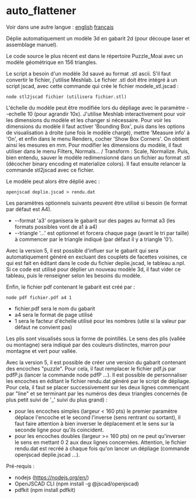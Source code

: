 # auto_flattener
Voir dans une autre langue : [english](https://github.com/gilboonet/auto_flattener/blob/master/README.md) [français](https://github.com/gilboonet/auto_flattener/blob/master/README.fr.md)

Déplie automatiquement un modèle 3d en gabarit 2d (pour découpe laser et assemblage manuel).

Le code source le plus récent est dans le répertoire Puzzle_Moai avec un modèle géométrique en 156 triangles.

Le script a besoin d'un modèle 3d sauvé au format .stl ascii. S'il faut convertir le fichier, j'utilise Meshlab.
Le fichier .stl doit être intégré à un script jscad, avec cette commande qui crée le fichier modele_stl.jscad :
```
node stl2jscad fichier (utilisera fichier.stl)
```

L'échelle du modèle peut être modifiée lors du dépliage avec le paramètre --echelle 10 (pour agrandir 10x).
J'utilise Meshlab interactivement pour voir les dimensions du modèle et les changer si nécessaire. Pour voir les dimensions du modèle il faut activer 'Bounding Box', puis dans les options de visualisation à droite (une fois le modèle chargé), mettre 'Measure info' à 'On', et enfin dans le menu Renders, cocher 'Show Box Corners'. On obtient ainsi les mesures en mm. Pour modifier les dimensions du modèle, il faut utiliser dans le menu Filters, Normals... / Transform : Scale, Normalize. Puis, bien entendu, sauver le modèle redimensionné dans un fichier au format .stl (décocher binary encoding  et materialize colors). Il faut ensuite relancer la commande stl2jscad avec ce fichier.

Le modèle peut alors être déplié avec :
```
openjscad deplie.jscad > rendu.dat
```
Les paramètres optionnels suivants peuvent être utilisé si besoin (le format par défaut est A4).
- --format 'a3' organisera le gabarit sur des pages au format a3 (les formats possibles vont de a1 à a4)
- --triangle '...' est optionnel et forcera chaque page (avant le tri par taille) à commencer par le triangle indiqué (par défaut il y a triangle '0').

Avec la version 5, il est possible d'influer sur le gabarit qui sera automatiquement généré en excluant des couplets de facettes voisines, ce qui est fait en éditant dans le code du fichier deplie.jscad, le tableau a.npl. Si ce code est utilisé pour déplier un nouveau modèle 3d, il faut vider ce tableau, puis le renseigner selon les besoins du modèle.

Enfin, le fichier pdf contenant le gabarit est créé par :
```
node pdf fichier.pdf a4 1
```
- fichier.pdf sera le nom du gabarit
- a4 sera le format de page utilisé
- 1 sera le facteur d'échelle utilisé pour les nombres (utile si la valeur par défaut ne convient pas)

Les plis sont visualisés sous la forme de pointillés. Le sens des plis (vallée ou montagne) sera indiqué par des couleurs distinctes, marron pour montagne et vert pour vallée.

Avec la version 5, il est possible de créer une version du gabarit contenant des encoches "puzzle". Pour cela, il faut remplacer le fichier pdf.js par pdfP.js (lancer la commande node pdfP ...). Il est possible de personnaliser les encoches en éditant le fichier rendu.dat généré par le script de dépliage. Pour cela, il faut se placer successivement sur les deux lignes commençant par "line" et se terminant par les numéros des deux triangles concernés (le plus petit suivi de '_' suivi du plus grand) :
- pour les encoches simples (largeur < 160 pts) le premier paramètre déplace l'encoche et le second l'inverse (sens rentrant ou sortant), il faut faire attention à bien inverser le déplacement et le sens sur la seconde ligne pour qu'ils coincident.
- pour les encoches doubles (largeur >= 160 pts) on ne peut qu'inverser le sens en mettant 0 2 aux deux lignes concernées.
Attention, le fichier rendu.dat est recréé à chaque fois qu'on lancer un dépliage (commande openjscad deplie.jscad ...).


Pré-requis :
- nodejs (https://nodejs.org/en/)
- OpenJSCAD CLI (npm install -g @jscad/openjscad)
- pdfkit (npm install pdfkit)
